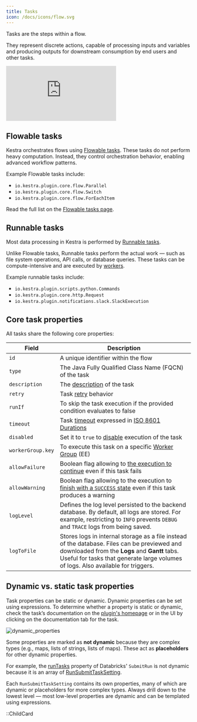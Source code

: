 ```yaml
---
title: Tasks
icon: /docs/icons/flow.svg
---
```


Tasks are the steps within a flow.

They represent discrete actions, capable of processing inputs and variables and producing outputs for downstream consumption by end users and other tasks.

<div class="video-container">
  <iframe src="https://www.youtube.com/embed/vRdlf1OwYWA?si=1qKj45mEsKtOF3bP" title="YouTube video player" frameborder="0" allow="accelerometer; autoplay; clipboard-write; encrypted-media; gyroscope; picture-in-picture; web-share" referrerpolicy="strict-origin-when-cross-origin" allowfullscreen></iframe>
</div>

## Flowable tasks

Kestra orchestrates flows using [Flowable tasks](./00.flowable-tasks.md). These tasks do not perform heavy computation. Instead, they control orchestration behavior, enabling advanced workflow patterns.

Example Flowable tasks include:
- `io.kestra.plugin.core.flow.Parallel`
- `io.kestra.plugin.core.flow.Switch`
- `io.kestra.plugin.core.flow.ForEachItem`

Read the full list on the [Flowable tasks page](./00.flowable-tasks.md).

## Runnable tasks

Most data processing in Kestra is performed by [Runnable tasks](./01.runnable-tasks.md).

Unlike Flowable tasks, Runnable tasks perform the actual work — such as file system operations, API calls, or database queries. These tasks can be compute-intensive and are executed by [workers](../../architecture/worker).

Example runnable tasks include:
- `io.kestra.plugin.scripts.python.Commands`
- `io.kestra.plugin.core.http.Request`
- `io.kestra.plugin.notifications.slack.SlackExecution`

## Core task properties

All tasks share the following core properties:

| Field             | Description                                                                                                                                                                                                                                                                                                                                                          |
|-------------------|----------------------------------------------------------------------------------------------------------------------------------------------------------------------------------------------------------------------------------------------------------------------------------------------------------------------------------------------------------------------|
| `id`              | A unique identifier within the flow                                                                                                                                                                                                                                                                                                                   |
| `type`            | The Java Fully Qualified Class Name (FQCN) of the task                                                                                                                                                                                                                                                                                                                     |
| `description`     | The [description](../../04.workflow-components/15.descriptions.md) of the task                                                                                                                                                                                                                                                                                       |
| `retry`           | Task [retry](../../04.workflow-components/12.retries.md) behavior                                                                                                                                                                                                                                                                                                    |
| `runIf`           | To skip the task execution if the provided condition evaluates to false                                                                                                                                                                                                                                                                                              |
| `timeout`         | Task [timeout](../../04.workflow-components/13.timeout.md) expressed in [ISO 8601 Durations](https://en.wikipedia.org/wiki/ISO_8601#Durations)                                                                                                                                                                                                                      |
| `disabled`        | Set it to `true` to [disable](../../04.workflow-components/16.disabled.md) execution of the task                                                                                                                                                                                                                                                                    |
| `workerGroup.key` | To execute this task on a specific [Worker Group](../../06.enterprise/04.scalability/worker-group.md) (EE)                                                                                                                                                                                                                                                                         |
| `allowFailure`    | Boolean flag allowing to [the execution to continue](../../04.workflow-components/11.errors.md) even if this task fails                                                                                                                                                                                                                                                |
| `allowWarning`    | Boolean flag allowing to the execution to [finish with a `SUCCESS` state](../../04.workflow-components/11.errors.md#allowfailure-and-allowwarning-property) even if this task produces a warning                                                                                                                                                                    |
| `logLevel`        | Defines the log level persisted to the backend database. By default, all logs are stored. For example, restricting to `INFO` prevents `DEBUG` and `TRACE` logs from being saved.                                                                                                          |
| `logToFile`       | Stores logs in internal storage as a file instead of the database. Files can be previewed and downloaded from the **Logs** and **Gantt** tabs. Useful for tasks that generate large volumes of logs. Also available for triggers. |

## Dynamic vs. static task properties

Task properties can be static or dynamic. Dynamic properties can be set using expressions. To determine whether a property is static or dynamic, check the task’s documentation on the [plugin's homepage](/plugins) or in the UI by clicking on the documentation tab for the task.

![dynamic_properties](/docs/concepts/dynamic_properties.png)

Some properties are marked as **not dynamic** because they are complex types (e.g., maps, lists of strings, lists of maps). These act as **placeholders** for other dynamic properties.

For example, the [runTasks](/plugins/tasks/job/io.kestra.plugin.databricks.job.SubmitRun#runtasks) property of Databricks' `SubmitRun` is not dynamic because it is an array of [RunSubmitTaskSetting](/plugins/tasks/job/io.kestra.plugin.databricks.job.SubmitRun#runsubmittasksetting).

Each `RunSubmitTaskSetting` contains its own properties, many of which are dynamic or placeholders for more complex types. Always drill down to the lowest level — most low-level properties are dynamic and can be templated using expressions.

::ChildCard
